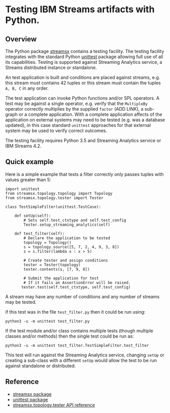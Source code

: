 # Testing IBM Streams artifacts with Python.
## Overview
The Python package [streamsx](https://pypi.python.org/pypi/streamsx) contains a testing facility. The testing facility integrates with the standard Python [unittest](https://docs.python.org/3.5/library/unittest.html) package allowing full use of all its capabilities. Testing is supported against Streaming Analytics service, a Streams distributed instance or standalone.

An test application is built and conditions are placed against streams, e.g. this stream must contains 42 tuples or this stream must contain the tuples `A, B, C` in any order.

The test application can invoke Python functions and/or SPL operators. A test may be against a single operator, e.g. verify that the `MultipleBy` operator correctly multiplies by the supplied `factor` (ADD LINK), a sub-graph or a complete application. With a complete application affects of the application on external systems may need to be tested (e.g. was a database updated), in this case standard `unittest` approaches for that external system may be used to verify correct outcomes.

The testing facility requires Python 3.5 and Streaming Analytics service or IBM Streams 4.2.
## Quick example
Here is a simple example that tests a filter correctly only passes tuples with values greater than 5:

```
import unittest
from streamsx.topology.topology import Topology
from streamsx.topology.tester import Tester

class TestSimpleFilter(unittest.TestCase):

    def setUp(self):
        # Sets self.test_ctxtype and self.test_config
        Tester.setup_streaming_analytics(self)

    def test_filter(self):
        # Declare the application to be tested
        topology = Topology()
        s = topology.source([5, 7, 2, 4, 9, 3, 8])
        s = s.filter(lambda x : x > 5)

        # Create tester and assign conditions
        tester = Tester(topology)
        tester.contents(s, [7, 9, 8])

        # Submit the application for test
        # If it fails an AssertionError will be raised.
       tester.test(self.test_ctxtype, self.test_config)
```
A stream may have any number of conditions and any number of streams may be tested.

if this test was in the file `test_filter.py` then it could be run using:
```
python3 -u -m unittest test_filter.py
```
If the test module and/or class contains multiple tests (though multiple classes and/or methods) then the single test could be run as:
```
python3 -u -m unittest test_filter.TestSimpleFilter.test_filter
```

This test will run against the Streaming Analytics service, changing `setUp` or creating a sub-class with a different `setUp` would allow the test to be run against standalone or distributed.
## Reference
* [streamsx package](https://pypi.python.org/pypi/streamsx)
* [unittest package](https://docs.python.org/3.5/library/unittest.html) 
* [streamsx.topology.tester API reference](http://ibmstreams.github.io/streamsx.topology/doc/releases/latest/pythondoc/streamsx.topology.tester.html)
